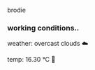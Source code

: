 brodie

<!--weather_start-->
### working conditions..

weather: overcast clouds ☁️

temp: 16.30 °C 👕

<!--weather_end-->
